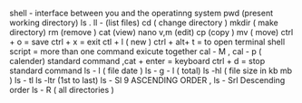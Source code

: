 shell - interface between you and the operatinng system
pwd (present working directory)
ls . ll - (list files)
cd ( change directory )
mkdir ( make directory)
rm (remove )
cat (view)
nano v,m (edit)
cp (copy )
mv ( move)
ctrl + o = save 
ctrl + x = exit 
ctl + l ( new )
ctrl + alt+ t = to open terminal
shell script = more than one command exicute together 
cal - M , cal - p ( calender)
standard command ,cat + enter = keyboard 
ctrl + d = stop standard command 
ls - l ( file date )
ls - g - l ( total)
ls -hl ( file size in kb mb )
ls - tl 
ls -ltr (1st to last)
ls - Sl 9 ASCENDING ORDER , ls - Srl Descending order 
ls - R ( all directories ) 

